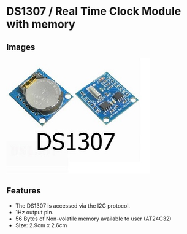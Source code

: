 # DS1307 / Real Time Clock Module with memory

## Images
![Image1](images/ds1307.jpg?raw=true)

## Features
* The DS1307 is accessed via the I2C protocol.
* 1Hz output pin.
* 56 Bytes of Non-volatile memory available to user (AT24C32)
* Size: 2.9cm x 2.6cm
